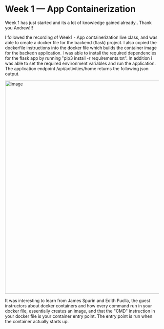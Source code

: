 # Week 1 — App Containerization

Week 1 has just started and its a lot of knowledge gained already.. Thank you Andrew!!!

I followed the recording of Week1 - App containerization live class, and was able to create a docker file for the backend (flask) project. I also copied the dockerfile instructions into the docker file which builds the container image for the backedn application. I was able to install the required dependencies for the flask app by running "pip3 install -r requirements.txt". In addition i was able to set the required environment variables and run the application. The application endpoint /api/activities/home returns the following json output.

<img width="695" alt="image" src="https://user-images.githubusercontent.com/112012120/221838912-589dcd00-54dc-46ac-aac5-8811c37f85b3.png">


It was interesting to learn from James Spurin and Edith Puclla, the guest instructors about docker containers and how every command run in your docker file, essentially creates an image, and that the "CMD" instruction in your docker file is your container entry point. The entry point is run when the container actually starts up. 
